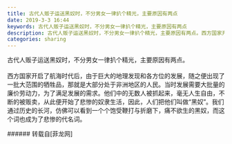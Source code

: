 ```yaml
---
title: 古代人贩子运送黑奴时，不分男女一律扒个精光，主要原因有两点
date: 2019-3-3 16:44
keywords: 古代人贩子运送黑奴时，不分男女一律扒个精光，主要原因有两点
description: 古代人贩子运送黑奴时，不分男女一律扒个精光，主要原因有两点。西方国家开启了航海时代后，由于巨大的地理发现和各方位的发展，随之便出现了一批大范围的牺牲品，那就是大部分处于非洲地区的人民。当时发展需要大批量的廉价劳动力，为了满足发展的需求。他们中的无数人被抓起来，毫无人生自由，不断的被贩卖，从此便开始了悲惨的奴隶生活，因此，人们把他们叫做“黑奴”。我们通过历史的长河，仿佛可以看到一个个饱受鞭打与折磨下，痛不欲生的黑奴，而这个词也成为了悲惨的代名词。
categories: sharing
---
```

<td class="t_f" id="postmessage_3149630">

古代人贩子运送黑奴时，不分男女一律扒个精光，主要原因有两点。<br/>
<br/>
西方国家开启了航海时代后，由于巨大的地理发现和各方位的发展，随之便出现了一批大范围的牺牲品，那就是大部分处于非洲地区的人民。当时发展需要大批量的廉价劳动力，为了满足发展的需求。他们中的无数人被抓起来，毫无人生自由，不断的被贩卖，从此便开始了悲惨的奴隶生活，因此，人们把他们叫做“黑奴”。我们通过历史的长河，仿佛可以看到一个个饱受鞭打与折磨下，痛不欲生的黑奴，而这个词也成为了悲惨的代名词。<br/>
</td>
###### 转载自[菲龙网]